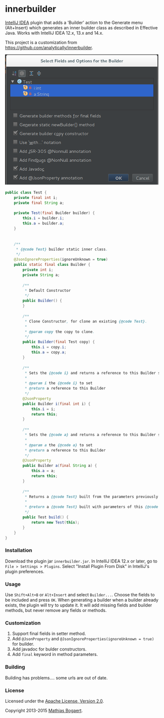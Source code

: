 innerbuilder
============

[IntelliJ IDEA](http://www.jetbrains.com/idea/) plugin that adds a 'Builder' action to the Generate menu (Alt+Insert)
which generates an inner builder class as described in Effective Java. Works with IntelliJ IDEA 12.x, 13.x and 14.x.

This project is a customization from https://github.com/analytically/innerbuilder.

![screenshot](screenshot.png)

```java
public class Test {
    private final int i;
    private final String a;

    private Test(final Builder builder) {
        this.i = builder.i;
        this.a = builder.a;
    }


    /**
     * {@code Test} builder static inner class.
     */
    @JsonIgnoreProperties(ignoreUnknown = true)
    public static final class Builder {
        private int i;
        private String a;

        /**
         * Default Constructor
         */
        public Builder() {
        }

        /**
         * Clone Constructor, for clone an existing {@code Test}.
         *
         * @param copy the copy to clone.
         */
        public Builder(final Test copy) {
            this.i = copy.i;
            this.a = copy.a;
        }

        /**
         * Sets the {@code i} and returns a reference to this Builder so that the methods can be chained together.
         *
         * @param i the {@code i} to set
         * @return a reference to this Builder
         */
        @JsonProperty
        public Builder i(final int i) {
            this.i = i;
            return this;
        }

        /**
         * Sets the {@code a} and returns a reference to this Builder so that the methods can be chained together.
         *
         * @param a the {@code a} to set
         * @return a reference to this Builder
         */
        @JsonProperty
        public Builder a(final String a) {
            this.a = a;
            return this;
        }

        /**
         * Returns a {@code Test} built from the parameters previously set.
         *
         * @return a {@code Test} built with parameters of this {@code Test.Builder}
         */
        public Test build() {
            return new Test(this);
        }
    }
}
```

### Installation

Download the plugin jar `innerbuilder.jar`.
In IntelliJ IDEA 12.x or later, go to `File > Settings > Plugins`. Select "Install Plugin From Disk" in IntelliJ's plugin preferences.

### Usage

Use `Shift+Alt+B` or `Alt+Insert` and select `Builder...`. Choose the fields to be included and press `OK`. When generating a
builder when a builder already exists, the plugin will try to update it. It will add missing fields and builder methods, but
never remove any fields or methods.

### Customization
1. Support final fields in setter method.
2. Add `@JsonProperty` and `@JsonIgnoreProperties(ignoreUnknown = true)` for builder.
3. Add javadoc for bulder constructors.
4. Add `final` keyword in method parameters.

### Building

Building has problems.... some urls are out of date.

### License

Licensed under the [Apache License, Version 2.0](http://www.apache.org/licenses/LICENSE-2.0).

Copyright 2013-2015 [Mathias Bogaert](mailto:mathias.bogaert@gmail.com).
